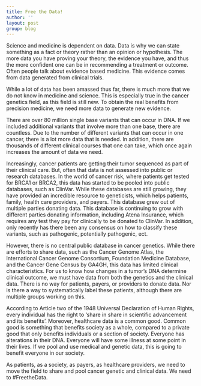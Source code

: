 ```yaml
---
title: Free the Data!
author: ''
layout: post
group: blog
---
```

Science and medicine is dependent on data. Data is why we can state something as a fact or theory rather than an opinion or hypothesis. The more data you have proving your theory, the evidence you have, and thus the more confident one can be in recommending a treatment or outcome. Often people talk about evidence based medicine. This evidence comes from data generated from clinical trials.


While a lot of data has been amassed thus far, there is much more that we do not know in medicine and science. This is especially true in the cancer genetics field, as this field is still new. To obtain the real benefits from precision medicine, we need more data to generate new evidence.


There are over 80 million single base variants that can occur in DNA. If we included additional variants that involve more than one base, there are countless. Due to the number of different variants that can occur in one cancer, there is a lot more data that is needed. In addition, there are thousands of different clinical courses that one can take, which once again increases the amount of data we need.


Increasingly, cancer patients are getting their tumor sequenced as part of their clinical care. But, often that data is not assessed into public or research databases. In the world of cancer risk, where patients get tested for BRCA1 or BRCA2, this data has started to be pooled into public databases, such as ClinVar. While these databases are still growing, they have provided an incredible resource to geneticists, which helps patients, family, health care providers, and payers. This database grew out of multiple parties donating data. This database is continuing to grow with different parties donating information, including Atena Insurance, which requires any test they pay for clinically to be donated to ClinVar. In addition, only recently has there been any consensus on how to classify these variants, such as pathogenic, potentially pathogenic, ect.


However, there is no central public database in cancer genetics. While there are efforts to share data, such as the Cancer Genome Atlas, the International Cancer Genome Consortium, Foundation Medicine Database, and the Cancer Gene Census by GA4GH, this data has limited clinical characteristics. For us to know how changes in a tumor’s DNA determine clinical outcome, we must have data from both the genetics and the clinical data. There is no way for patients, payers, or providers to donate data. Nor is there a way to systematically label these patients, although there are multiple groups working on this.


According to Article two of the 1948 Universal Declaration of Human Rights, every individual has the right to ‘share in share in scientific advancement and its benefits’. Moreover, healthcare data is a common good. Common good is something that benefits society as a whole, compared to a private good that only benefits individuals or a section of society. Everyone has alterations in their DNA. Everyone will have some illness at some point in their lives. If we pool and use medical and genetic data, this is going to benefit everyone in our society.


As patients, as a society, as payers, as healthcare providers, we need to move the field to share and pool cancer genetic and clinical data. We need to #FreetheData.
